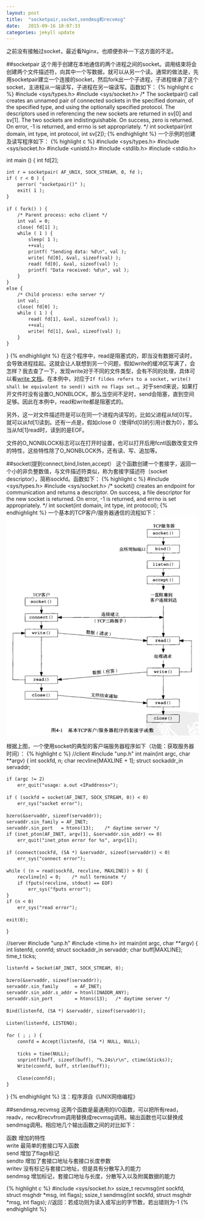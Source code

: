 ```yaml
---
layout: post
title:  "socketpair,socket,sendmsg和recvmsg"
date:   2015-09-16 10:07:33
categories: jekyll update
---
```

之前没有接触过socket，最近看Nginx，也顺便弥补一下这方面的不足。

##socketpair
这个用于创建在本地通信的两个进程之间的socket。调用结束将会创建两个文件描述符，向其中一个写数据，就可以从另一个读。通常的做法是，先用socketpair建立一个连接的socket，然后fork出一个子进程，子进程继承了这个socket，主进程从一端读写，子进程在另一端读写。函数如下：
{% highlight c %}
#include <sys/types.h>
#include <sys/socket.h>
/*
The socketpair() call creates an unnamed pair of connected sockets in
the specified domain, of the specified type, and using the optionally
specified protocol.
The descriptors used in referencing the new sockets are returned in
sv[0] and sv[1].  The two sockets are indistinguishable.
On success, zero is returned.  On error, -1 is returned, and errno is
set appropriately.
*/
int socketpair(int domain, int type, int protocol, int sv[2]);
{% endhighlight %}
一个示例的创建及读写程序如下：
{% highlight c %}
#include <sys/types.h>
#include <sys/socket.h>
#include <unistd.h>
#include <stdlib.h>
#include <stdio.h>

int main ()
{
    int fd[2];
    
    int r = socketpair( AF_UNIX, SOCK_STREAM, 0, fd );
    if ( r < 0 ) {
        perror( "socketpair()" );
        exit( 1 );
    }
    
    if ( fork() ) {
        /* Parent process: echo client */
        int val = 0;
        close( fd[1] );
        while ( 1 ) {
            sleep( 1 );
            ++val;
            printf( "Sending data: %d\n", val );
            write( fd[0], &val, sizeof(val) );
            read( fd[0], &val, sizeof(val) );
            printf( "Data received: %d\n", val );
        }
    }
    else {
        /* Child process: echo server */
        int val;
        close( fd[0] );
        while ( 1 ) {
            read( fd[1], &val, sizeof(val) );
            ++val;
            write( fd[1], &val, sizeof(val) );
        }
    }
}
{% endhighlight %}
在这个程序中，read是阻塞式的，即当没有数据可读时，会导致进程挂起。这就会让人联想到另一个问题，假如write的缓冲区写满了，会怎样？我去查了一下，发现write对于不同的文件类型，会有不同的处理，具体可以看[write 文档]。在本例中，对应于`If fildes refers to a socket, write() shall be equivalent to send() with no flags set.`。对于send来说，如果打开文件时没有设置O_NONBLOCK，那么当空间不足时，send会阻塞，直到空间足够。因此在本例中，read和write都是阻塞式的。  

另外，这一对文件描述符是可以在同一个进程内读写的，比如父进程从fd[0]写，就可以从fd[1]读到。还有一点是，假如close 0（使得fd[0]的引用计数为0），那么当从fd[1]read时，读到的是EOF。  

文件的O_NONBLOCK标志可以在打开时设置，也可以打开后用fcntl函数改变文件的特性，这些特性除了O_NONBLOCK外，还有读、写、追加等。

[write 文档]: http://linux.die.net/man/3/write

##socket(提到connect,bind,listen,accept）
这个函数创建一个套接字，返回一个小的非负整数值，与文件描述符类似，称为套接字描述符（socket descriptor），简称sockfd。函数如下：
{% highlight c %}
#include <sys/types.h>
#include <sys/socket.h>
/*
socket() creates an endpoint for communication and returns a
descriptor.
On success, a file descriptor for the new socket is returned.  On
error, -1 is returned, and errno is set appropriately.
*/
int socket(int domain, int type, int protocol);
{% endhighlight %}
一个基本的TCP客户/服务器通信的流程如下：
![TCP_client_server](/assets/images/tcp_client_server.png)

根据上图，一个使用socket的典型的客户端服务器程序如下（功能：获取服务器时间）：
{% highlight c %}
//client
#include	"unp.h"
int
main(int argc, char **argv)
{
	int					sockfd, n;
	char				recvline[MAXLINE + 1];
	struct sockaddr_in	servaddr;

	if (argc != 2)
		err_quit("usage: a.out <IPaddress>");

	if ( (sockfd = socket(AF_INET, SOCK_STREAM, 0)) < 0)
		err_sys("socket error");

	bzero(&servaddr, sizeof(servaddr));
	servaddr.sin_family = AF_INET;
	servaddr.sin_port   = htons(13);	/* daytime server */
	if (inet_pton(AF_INET, argv[1], &servaddr.sin_addr) <= 0)
		err_quit("inet_pton error for %s", argv[1]);

	if (connect(sockfd, (SA *) &servaddr, sizeof(servaddr)) < 0)
		err_sys("connect error");

	while ( (n = read(sockfd, recvline, MAXLINE)) > 0) {
		recvline[n] = 0;	/* null terminate */
		if (fputs(recvline, stdout) == EOF)
			err_sys("fputs error");
	}
	if (n < 0)
		err_sys("read error");

	exit(0);
}

//server
#include	"unp.h"
#include	<time.h>
int
main(int argc, char **argv)
{
	int					listenfd, connfd;
	struct sockaddr_in	servaddr;
	char				buff[MAXLINE];
	time_t				ticks;

	listenfd = Socket(AF_INET, SOCK_STREAM, 0);

	bzero(&servaddr, sizeof(servaddr));
	servaddr.sin_family      = AF_INET;
	servaddr.sin_addr.s_addr = htonl(INADDR_ANY);
	servaddr.sin_port        = htons(13);	/* daytime server */

	Bind(listenfd, (SA *) &servaddr, sizeof(servaddr));

	Listen(listenfd, LISTENQ);

	for ( ; ; ) {
		connfd = Accept(listenfd, (SA *) NULL, NULL);

        ticks = time(NULL);
        snprintf(buff, sizeof(buff), "%.24s\r\n", ctime(&ticks));
        Write(connfd, buff, strlen(buff));

		Close(connfd);
	}
}
{% endhighlight %}
注：程序源自《UNIX网络编程》

##sendmsg,recvmsg
这两个函数是最通用的I/O函数，可以把所有read，readv，recv和recvfrom调用替换成recvmsg调用。输出函数也可以替换成sendmsg调用。相应地几个输出函数之间的对比如下：

函数        增加的特性  
write        最简单的套接口写入函数  
send        增加了flags标记  
sendto        增加了套接口地址与套接口长度参数  
writev        没有标记与套接口地址，但是具有分散写入的能力  
sendmsg        增加标记，套接口地址与长度，分散写入以及附属数据的能力

{% highlight c %}
#include <sys/socket.h>
ssize_t recvmsg(int sockfd, struct msghdr *msg, int flags);
ssize_t sendmsg(int sockfd, struct msghdr *msg, int flags);
//返回：若成功则为读入或写出的字节数，若出错则为-1
{% endhighlight %}

